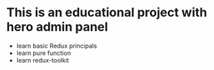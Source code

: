 # This is an educational project with hero admin panel

- learn basic Redux principals
- learn pure function
- learn redux-toolkit
